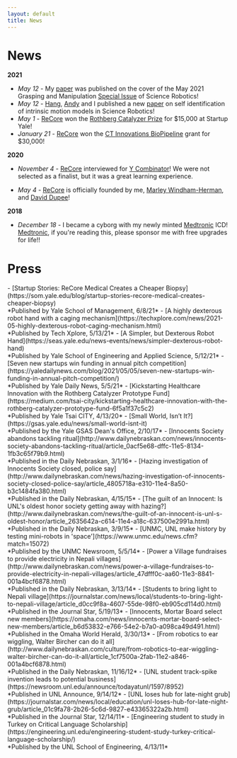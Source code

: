 ```yaml
---
layout: default
title: News
---
```


<h1 class="mt-4">News</h1>

**2021**
- *May 12* - My [paper](https://robotics.sciencemag.org/content/6/54/eabd2666) was published on the cover of the May 2021 Grasping and Manipulation [Special Issue](https://robotics.sciencemag.org/content/6/54) of Science Robotics! 
- *May 12* - [Hang](https://hangkaiyu.github.io/), [Andy](https://asmorgan24.github.io/) and I published a new [paper](https://robotics.sciencemag.org/content/6/54/eabe1321) on self identification of intrinsic motion models in Science Robotics!
- *May 1* - [ReCore](https://recoremedical.com/) won the [Rothberg Catalyzer Prize](https://city.yale.edu/rothberg-catalyzer-prize-yale) for $15,000 at Startup Yale!
- *January 21* - [ReCore](https://recoremedical.com/) won the [CT Innovations BioPipeline](http://biopipelinect.org/) grant for $30,000!

**2020**

- *November 4* - [ReCore](https://recoremedical.com/) interviewed for [Y Combinator](https://www.ycombinator.com/)! We were not selected as a finalist, but it was a great learning experience.

- *May 4* - [ReCore](https://recoremedical.com/) is officially founded by me, [Marley Windham-Herman](https://www.linkedin.com/in/marley-windham-herman/), and [David Dupee](https://www.linkedin.com/in/david-dupee/)!

**2018**
- *December 18* - I became a cyborg with my newly minted [Medtronic](https://www.medtronic.com/us-en/index.html) ICD! [Medtronic](https://www.medtronic.com/us-en/index.html), if you're reading this, please sponsor me with free upgrades for life!!

<h1 class="mt-4">Press</h1>
- [Startup Stories: ReCore Medical Creates a Cheaper Biopsy](https://som.yale.edu/blog/startup-stories-recore-medical-creates-cheaper-biopsy) <br>*Published by Yale School of Management, 6/8/21*
- [A highly dexterous robot hand with a caging mechanism](https://techxplore.com/news/2021-05-highly-dexterous-robot-caging-mechanism.html) <br>*Published by Tech Xplore, 5/13/21*
- [A Simpler, but Dexterous Robot Hand](https://seas.yale.edu/news-events/news/simpler-dexterous-robot-hand) <br>*Published by Yale School of Engineering and Applied Science, 5/12/21*
- [Seven new startups win funding in annual pitch competition](https://yaledailynews.com/blog/2021/05/05/seven-new-startups-win-funding-in-annual-pitch-competition/) <br>*Published by Yale Daily News, 5/5/21*
- [Kickstarting Healthcare Innovation with the Rothberg Catalyzer Prototype Fund](https://medium.com/tsai-city/kickstarting-healthcare-innovation-with-the-rothberg-catalyzer-prototype-fund-6f5a1f37c5c2) <br>*Published by Yale Tsai CITY, 4/13/20*
- [Small World, Isn’t It?](https://gsas.yale.edu/news/small-world-isnt-it) <br>*Published by the Yale GSAS Dean's Office, 2/10/17*
- [Innocents Society abandons tackling ritual](http://www.dailynebraskan.com/news/innocents-society-abandons-tackling-ritual/article_0acf5e68-dffc-11e5-8134-1fb3c65f79b9.html) <br>*Published in the Daily Nebraskan, 3/1/16*
- [Hazing investigation of Innocents Society closed, police say](http://www.dailynebraskan.com/news/hazing-investigation-of-innocents-society-closed-police-say/article_4805718a-e310-11e4-8a50-b3c1484fa380.html) <br>*Published in the Daily Nebraskan, 4/15/15*
- [The guilt of an Innocent: Is UNL's oldest honor society getting away with hazing?](http://www.dailynebraskan.com/news/the-guilt-of-an-innocent-is-unl-s-oldest-honor/article_2635642a-c614-11e4-a18c-637500e2991a.html) <br>*Published in the Daily Nebraskan, 3/9/15*
- [UNMC, UNL make history by testing mini-robots in 'space'](https://www.unmc.edu/news.cfm?match=15072) <br>*Published by the UNMC Newsroom, 5/5/14*
- [Power a Village fundraises to provide electricity in Nepali villages](http://www.dailynebraskan.com/news/power-a-village-fundraises-to-provide-electricity-in-nepali-villages/article_47dfff0c-aa60-11e3-8841-001a4bcf6878.html) <br>*Published in the Daily Nebraskan, 3/13/14*
- [Students to bring light to Nepali village](https://journalstar.com/news/local/students-to-bring-light-to-nepali-village/article_d0cc9f8a-4607-55de-98f0-eb905cd114d0.html) <br>*Published in the Journal Star, 5/19/13*
- [Innocents, Mortar Board select new members](https://omaha.com/news/innocents-mortar-board-select-new-members/article_b6d53832-e766-54e2-b7a0-a098ca49d491.html) <br>*Published in the Omaha World Herald, 3/30/13*
- [From robotics to ear wiggling, Walter Bircher can do it all](http://www.dailynebraskan.com/culture/from-robotics-to-ear-wiggling-walter-bircher-can-do-it-all/article_1cf7500a-2fab-11e2-a846-001a4bcf6878.html) <br>*Published in the Daily Nebraskan, 11/16/12*
- [UNL student track-spike invention leads to potential business](https://newsroom.unl.edu/announce/todayatunl/1597/8952) <br>*Published in UNL Announce, 9/14/12*
- [UNL loses hub for late-night grub](https://journalstar.com/news/local/education/unl-loses-hub-for-late-night-grub/article_01c9fa78-2b26-5c6d-9827-e43365322a2b.html) <br>*Published in the Journal Star, 12/14/11*
- [Engineering student to study in Turkey on Critical Language Scholarship](https://engineering.unl.edu/engineering-student-study-turkey-critical-language-scholarship/) <br>*Published by the UNL School of Engineering, 4/13/11*
